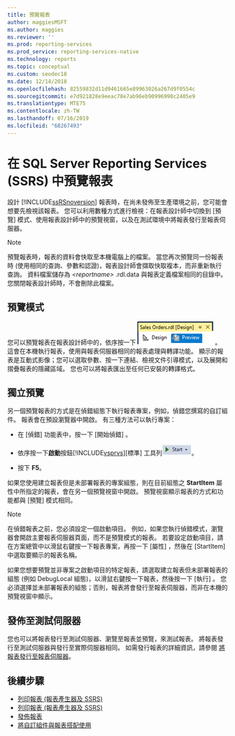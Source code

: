 ```yaml
---
title: 預覽報表
author: maggiesMSFT
ms.author: maggies
ms.reviewer: ''
ms.prod: reporting-services
ms.prod_service: reporting-services-native
ms.technology: reports
ms.topic: conceptual
ms.custom: seodec18
ms.date: 12/14/2018
ms.openlocfilehash: 82559832d11d9461665e89963026a267d9f0554c
ms.sourcegitcommit: e7d921828e9eeac78e7ab96eb90996990c2405e9
ms.translationtype: MTE75
ms.contentlocale: zh-TW
ms.lasthandoff: 07/16/2019
ms.locfileid: "68267493"
---
```

# <a name="preview-reports-in-sql-server-reporting-services-ssrs"></a>在 SQL Server Reporting Services (SSRS) 中預覽報表

  設計 [!INCLUDE[ssRSnoversion](../../includes/ssrsnoversion-md.md)] 報表時，在尚未發佈至生產環境之前，您可能會想要先檢視該報表。 您可以利用數種方式進行檢視：在報表設計師中切換到 [預覽] 模式、使用報表設計師中的預覽視窗，以及在測試環境中將報表發行至報表伺服器。  
  
> [!NOTE]  
> 預覽報表時，報表的資料會快取至本機電腦上的檔案。 當您再次預覽同一份報表時 (使用相同的查詢、參數和認證)，報表設計師會擷取快取複本，而非重新執行查詢。 資料檔案儲存為 *\<reportname>* .rdl.data 與報表定義檔案相同的目錄中。 您關閉報表設計師時，不會刪除此檔案。  
  
## <a name="preview-mode"></a>預覽模式

 您可以預覽報表在報表設計師中的，依序按一下![ssrs_ssdt_preview](../../reporting-services/media/ssrs-ssdt-preview.png "ssrs_ssdt_preview")。 這會在本機執行報表，使用與報表伺服器相同的報表處理與轉譯功能。 顯示的報表是互動式影像；您可以選取參數、按一下連結、檢視文件引導模式，以及展開和摺疊報表的隱藏區域。 您也可以將報表匯出至任何已安裝的轉譯格式。  
  
## <a name="standalone-preview"></a>獨立預覽

 另一個預覽報表的方式是在偵錯組態下執行報表專案，例如，偵錯您撰寫的自訂組件。 報表會在預設瀏覽器中開啟。 有三種方法可以執行專案：  
  
- 在 [偵錯]  功能表中，按一下 [開始偵錯]  。  
  
- 依序按一下**啟動**按鈕[!INCLUDE[vsprvs](../../includes/vsprvs-md.md)][標準] 工具列![ssrs_ssdt_startdebug](../../reporting-services/reports/media/ssrs-ssdt-startdebug.png "ssrs_ssdt_startdebug")。  
  
- 按下 **F5**。  
  
 如果您使用建立報表但是未部署報表的專案組態，則在目前組態之 **StartItem** 屬性中所指定的報表，會在另一個預覽視窗中開啟。 預覽視窗顯示報表的方式和功能都與 [預覽] 模式相同。  
  
> [!NOTE]  
> 在偵錯報表之前，您必須設定一個啟動項目。 例如，如果您執行偵錯模式，瀏覽器會開啟主要報表伺服器頁面，而不是預覽模式的報表。 若要設定啟動項目，請在方案總管中以滑鼠右鍵按一下報表專案，再按一下 [屬性]  ，然後在 [StartItem]  中選取要顯示的報表名稱。  
  
 如果您想要預覽並非專案之啟動項目的特定報表，請選取建立報表但未部署報表的組態 (例如 DebugLocal 組態)，以滑鼠右鍵按一下報表，然後按一下 [執行]  。 您必須選擇並未部署報表的組態；否則，報表將會發行至報表伺服器，而非在本機的預覽視窗中顯示。  
  
## <a name="publish-to-a-test-server"></a>發佈至測試伺服器

 您也可以將報表發行至測試伺服器、瀏覽至報表並預覽，來測試報表。 將報表發行至測試伺服器與發行至實際伺服器相同。 如需發行報表的詳細資訊，請參閱 [將報表發行至報表伺服器](../../reporting-services/reports/publishing-reports-to-a-report-server.md)。  
  
## <a name="next-steps"></a>後續步驟

 - [列印報表 &#40;報表產生器及 SSRS&#41;](../../reporting-services/report-builder/print-reports-report-builder-and-ssrs.md)
 - [列印報表 &#40;報表產生器及 SSRS&#41;](../../reporting-services/report-builder/print-a-report-report-builder-and-ssrs.md)
 - [發佈報表](https://msdn.microsoft.com/library/ef5a514e-e818-4041-a8b0-15835f9a046b)
 - [將自訂組件與報表搭配使用](../../reporting-services/custom-assemblies/using-custom-assemblies-with-reports.md)